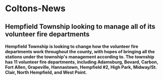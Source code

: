 # Coltons-News
<h2><b>Hempfield Township looking to manage all of its volunteer fire departments</b>
<h4>
Hempfield Township is looking to change how the volunteer fire departments work throughout the county, with hopes of bringing all the stations under the township's management according to. The township has 11 volunteer fire departments, including Adamsburg, Bovard, Carbon, Fort Allen, Grapeville, Hannastown, Hempfield #2, High Park, Midway/St. Clair, North Hempfield, and West Point.
<br><br/>
